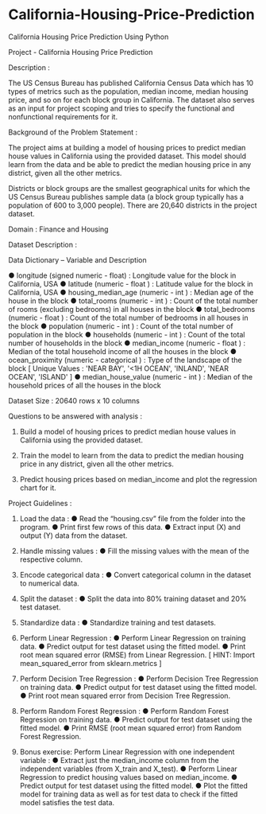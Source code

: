 # California-Housing-Price-Prediction
California Housing Price Prediction Using Python 

Project - California Housing Price Prediction

Description :

The US Census Bureau has published California Census Data which has 10 types of metrics such as the population, median income, median housing price, and so on for each block group in California. The dataset also serves as an input for project scoping and tries to specify the functional and nonfunctional requirements for it.

Background of the Problem Statement :

The project aims at building a model of housing prices to predict median house values in California using the provided dataset. This model should learn from the data and be able to predict the median housing price in any district, given all the other metrics.

Districts or block groups are the smallest geographical units for which the US Census Bureau
publishes sample data (a block group typically has a population of 600 to 3,000 people). There are 20,640 districts in the project dataset.

Domain : Finance and Housing

Dataset Description :

Data Dictionary – Variable and Description

●	longitude (signed numeric - float) : Longitude value for the block in California, USA
●	latitude (numeric - float ) : Latitude value for the block in California, USA
●	housing_median_age (numeric - int ) : Median age of the house in the block
●	total_rooms (numeric - int ) : Count of the total number of rooms (excluding bedrooms) in all houses in the block
●	total_bedrooms (numeric - float ) : Count of the total number of bedrooms in all houses in the block
●	population (numeric - int ) : Count of the total number of population in the block
●	households (numeric - int ) : Count of the total number of households in the block
●	median_income (numeric - float ) : Median of the total household income of all the houses in the block
●	ocean_proximity (numeric - categorical ) : Type of the landscape of the block
[ Unique Values : 'NEAR BAY', '<1H OCEAN', 'INLAND', 'NEAR OCEAN', 'ISLAND'  ]
●	median_house_value (numeric - int ) : Median of the household prices of all the houses in the block

Dataset Size : 20640 rows x 10 columns

Questions to be answered with analysis :

1. Build a model of housing prices to predict median house values in California using the provided dataset.

2. Train the model to learn from the data to predict the median housing price in any district, given all the other metrics.

3. Predict housing prices based on median_income and plot the regression chart for it.


Project Guidelines :

1. Load the data :
●	Read the “housing.csv” file from the folder into the program.
●	Print first few rows of this data.
●	Extract input (X) and output (Y) data from the dataset.

2. Handle missing values :
●	Fill the missing values with the mean of the respective column.

3. Encode categorical data :
●	Convert categorical column in the dataset to numerical data.

4. Split the dataset : 
●	Split the data into 80% training dataset and 20% test dataset.

5. Standardize data :
●	Standardize training and test datasets.

6. Perform Linear Regression : 
●	Perform Linear Regression on training data.
●	Predict output for test dataset using the fitted model.
●	Print root mean squared error (RMSE) from Linear Regression.
            [ HINT: Import mean_squared_error from sklearn.metrics ]

7. Perform Decision Tree Regression :
●	Perform Decision Tree Regression on training data.
●	Predict output for test dataset using the fitted model.
●	Print root mean squared error from Decision Tree Regression.



8. Perform Random Forest Regression :
●	Perform Random Forest Regression on training data.
●	Predict output for test dataset using the fitted model.
●	Print RMSE (root mean squared error) from Random Forest Regression.

9. Bonus exercise: Perform Linear Regression with one independent variable :
●	Extract just the median_income column from the independent variables
(from X_train and X_test).
●	Perform Linear Regression to predict housing values based on median_income.
●	Predict output for test dataset using the fitted model.
●	Plot the fitted model for training data as well as for test data to check if the fitted model satisfies the test data.



